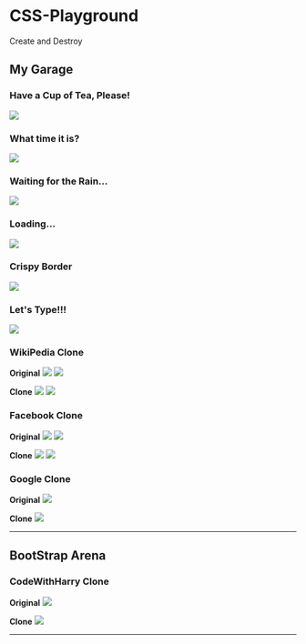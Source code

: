 # CSS-Playground
Create and Destroy

## My Garage

### Have a Cup of Tea, Please!
![](./public/GIF/Cup%20of%20Tea.gif)

### What time it is?
![](./public/GIF/Clock.gif)

### Waiting for the Rain...
![](public/Images/Water_Drop.png)

### Loading...
![](public/GIF/Spinner.gif)

### Crispy Border
![](public/GIF/Moving%20Border.gif)

### Let's Type!!!
![](public/GIF/Typing.gif)

### WikiPedia Clone

**Original**
![](public/Images/Original.png)
![](public/GIF/Original2.gif)

**Clone**
![](public/Images/Clone.png)
![](public/GIF/Clone2.gif)

### Facebook Clone

**Original**
![](public/GIF/Original3.gif)
![](public/GIF/Original4.gif)

**Clone**
![](public/GIF/Clone3.gif)
![](public/GIF/Clone4.gif)

### Google Clone

**Original**
![](public/Images/Original2.png)

**Clone**
![](public/Images/Clone2.png)

---

## BootStrap Arena

### CodeWithHarry Clone

**Original**
![](./public/GIF/Original.gif)

**Clone**
![](./public/GIF/Clone.gif)

---